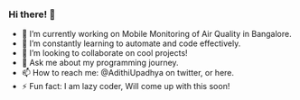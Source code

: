 ### Hi there! 👋
- 🔭 I’m currently working on Mobile Monitoring of Air Quality in Bangalore.
- 🌱 I’m constantly learning to automate and code effectively.
- 👯 I’m looking to collaborate on cool projects!
- 💬 Ask me about my programming journey.
- 📫 How to reach me: @AdithiUpadhya on twitter, or here. 
- ⚡ Fun fact: I am lazy coder, Will come up with this soon!

